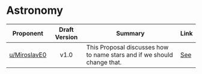 # Astronomy

| Proponent                                     | Draft Version | Summary                                                                                                                            | Link                                                                                                              |
| --------------------------------------------- | :-----------: | ---------------------------------------------------------------------------------------------------------------------------------- | ----------------------------------------------------------------------------------------------------------------- |
| [u/MiroslavE0](https://www.reddit.com/u/MiroslavE0) |     v1.0      | This Proposal discusses how to name stars and if we should change that. | [See](https://www.reddit.com/r/EncapsulatedLanguage/comments/i62jjw/astronomy_proposal/) |